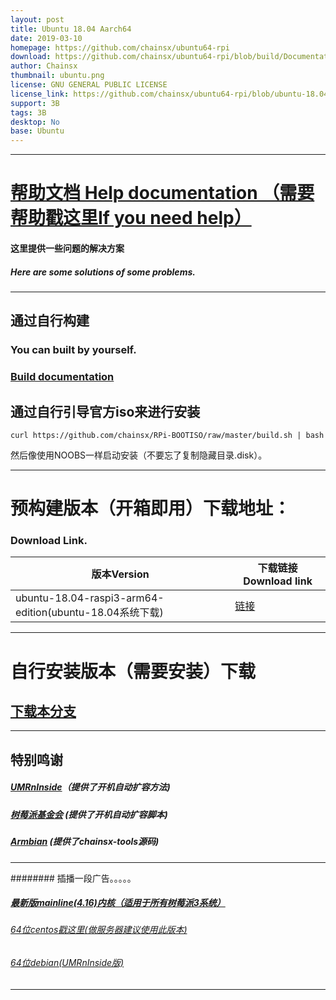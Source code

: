 ```yaml
---
layout: post
title: Ubuntu 18.04 Aarch64
date: 2019-03-10
homepage: https://github.com/chainsx/ubuntu64-rpi
download: https://github.com/chainsx/ubuntu64-rpi/blob/build/Documentation/bionic-release.md
author: Chainsx
thumbnail: ubuntu.png
license: GNU GENERAL PUBLIC LICENSE
license_link: https://github.com/chainsx/ubuntu64-rpi/blob/ubuntu-18.04-arm64/LICENSE
support: 3B
tags: 3B
desktop: No
base: Ubuntu
---
```


 

****************

# [帮助文档 Help documentation （需要帮助戳这里If you need help）](https://github.com/chainsx/ubuntu64-rpi/wiki)
#### 这里提供一些问题的解决方案
##### Here are some solutions of some problems.

***************

## 通过自行构建
### You can built by yourself.

### [Build documentation](https://github.com/chainsx/ubuntu64-rpi/wiki/Build-by-yourself)

## 通过自行引导官方iso来进行安装

`curl https://github.com/chainsx/RPi-BOOTISO/raw/master/build.sh | bash`


然后像使用NOOBS一样启动安装（不要忘了复制隐藏目录.disk）。



**********************

# 预构建版本（开箱即用）下载地址：
### Download Link.

| 版本Version | 下载链接Download link |
|--------|--------|
| ubuntu-18.04-raspi3-arm64-edition(ubuntu-18.04系统下载)  | [链接](https://github.com/chainsx/ubuntu64-rpi/blob/build/Documentation/bionic-release.md)|

***********************

# 自行安装版本（需要安装）下载

## [下载本分支](https://github.com/chainsx/ubuntu64-rpi/archive/ubuntu-18.04-arm64.zip)


***********

## 特别鸣谢
##### [UMRnInside](https://github.com/UMRnInside)（提供了开机自动扩容方法)
##### [树莓派基金会](https://www.raspberrypi.org) (提供了开机自动扩容脚本)
##### [Armbian](https://armbian.com) (提供了chainsx-tools源码)


***************
######## 插播一段广告。。。。。
##### [最新版mainline(4.16)内核（适用于所有树莓派3系统）](https://github.com/chainsx/firmware64-rpi)
###### [64位centos戳这里(做服务器建议使用此版本)](https://github.com/chainsx/centos64-rpi)
###### [64位debian(UMRnInside版)](https://github.com/UMRnInside/RPi-arm64)
***************
